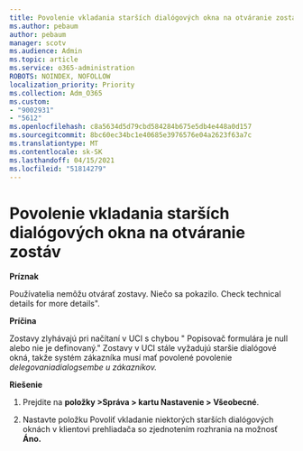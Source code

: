 ```yaml
---
title: Povolenie vkladania starších dialógových okna na otváranie zostáv
ms.author: pebaum
author: pebaum
manager: scotv
ms.audience: Admin
ms.topic: article
ms.service: o365-administration
ROBOTS: NOINDEX, NOFOLLOW
localization_priority: Priority
ms.collection: Adm_O365
ms.custom:
- "9002931"
- "5612"
ms.openlocfilehash: c8a5634d5d79cbd584284b675e5db4e448a0d157
ms.sourcegitcommit: 8bc60ec34bc1e40685e3976576e04a2623f63a7c
ms.translationtype: MT
ms.contentlocale: sk-SK
ms.lasthandoff: 04/15/2021
ms.locfileid: "51814279"
---
```

# <a name="enable-embedding-legacy-dialogs-to-open-reports"></a>Povolenie vkladania starších dialógových okna na otváranie zostáv

**Príznak**

Používatelia nemôžu otvárať zostavy. Niečo sa pokazilo. Check technical details for more details".

**Príčina**

Zostavy zlyhávajú pri načítaní v UCI s chybou " Popisovač formulára je null alebo nie je definovaný." Zostavy v UCI stále vyžadujú staršie dialógové okná, takže systém zákazníka musí mať povolené povolenie *delegovaniadialogsembe u zákazníkov.*

**Riešenie**

1. Prejdite na **položky >Správa > kartu Nastavenie > Všeobecné**.

2. Nastavte položku Povoliť vkladanie niektorých starších dialógových oknách v klientovi prehliadača so zjednotením rozhrania na možnosť **Áno.**
